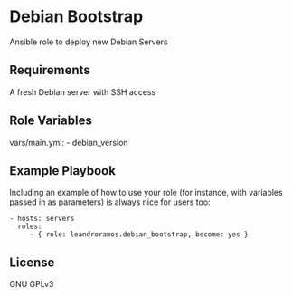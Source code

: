 Debian Bootstrap
=========

Ansible role to deploy new Debian Servers

Requirements
------------

A fresh Debian server with SSH access

Role Variables
--------------

vars/main.yml:
    - debian_version

Example Playbook
----------------

Including an example of how to use your role (for instance, with variables passed in as parameters) is always nice for users too:

    - hosts: servers
      roles:
         - { role: leandroramos.debian_bootstrap, become: yes }

License
-------

GNU GPLv3
